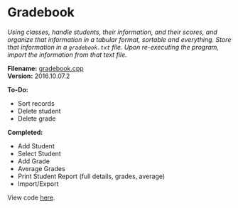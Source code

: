 # Gradebook

*Using classes, handle students, their information, and their scores, and organize that information in a tabular format, sortable and everything. Store that information
in a `gradebook.txt` file. Upon re-executing the program, import the information from that text file.*

**Filename:** [gradebook.cpp](gradebook.cpp)  
**Version:** 2016.10.07.2

**To-Do:**
- Sort records
- Delete student
- Delete grade

**Completed:**
- Add Student
- Select Student
- Add Grade
- Average Grades
- Print Student Report (full details, grades, average)
- Import/Export

View code [here](gradebook.cpp).
